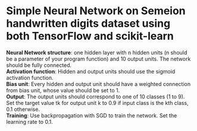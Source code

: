# Simple Neural Network on Semeion handwritten digits dataset using both TensorFlow and scikit-learn

<b>Neural Network structure</b>: one hidden layer with n hidden units (n should be a parameter of your program function) and 10 output units. The network should be fully connected. <br>
<b>Activation function</b>: Hidden and output units should use the sigmoid activation function. <br>
<b>Bias unit</b>: Every hidden and output unit should have a weighted connection from bias unit, whose value should be set to 1. <br>
<b>Output</b>: The output units should correspond to one of 10 classes (1 to 9). Set the target value tk for output unit k to 0.9 if input class is the kth class, 0.1 otherwise. <br>
<b>Training</b>: Use backpropagation with SGD to train the network. Set the learning rate to 0.1.
